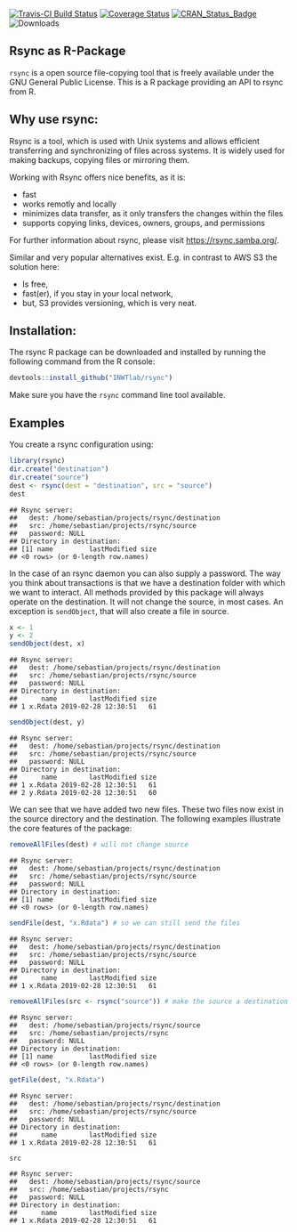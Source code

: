 [![Travis-CI Build Status](https://travis-ci.org//INWTlab/rsync.svg?branch=master)](https://travis-ci.org/INWTlab/rsync)
[![Coverage Status](https://img.shields.io/codecov/c/github/INWTlab/rsync/master.svg)](https://codecov.io/github/INWTlab/rsync?branch=master)
[![CRAN_Status_Badge](http://www.r-pkg.org/badges/version/rsync)](https://cran.r-project.org/package=rsync)
![Downloads](https://cranlogs.r-pkg.org/badges/rsync)

## Rsync as R-Package

`rsync` is a open source file-copying tool that is freely available under the
GNU General Public License. This is a R package providing an API to rsync from
R.

## Why use rsync:

Rsync is a tool, which is used with Unix systems and allows efficient
transferring and synchronizing of files across systems. It is widely
used for making backups, copying files or mirroring them.

Working with Rsync offers nice benefits, as it is:
  - fast
  - works remotly and locally 
  - minimizes data transfer, as it only transfers the changes within the files 
  - supports copying links, devices, owners, groups, and permissions

For further information about rsync, please visit https://rsync.samba.org/.

Similar and very popular alternatives exist. E.g. in contrast to AWS S3 the
solution here:

- Is free,
- fast(er), if you stay in your local network,
- but, S3 provides versioning, which is very neat.
  
## Installation:

The rsync R package can be downloaded and installed by running the following
command from the R console:


```r
devtools::install_github("INWTlab/rsync")
```

Make sure you have the `rsync` command line tool available.


## Examples

You create a rsync configuration using:


```r
library(rsync)
dir.create("destination")
dir.create("source")
dest <- rsync(dest = "destination", src = "source")
dest
```

```
## Rsync server: 
##   dest: /home/sebastian/projects/rsync/destination
##   src: /home/sebastian/projects/rsync/source
##   password: NULL 
## Directory in destination:
## [1] name         lastModified size        
## <0 rows> (or 0-length row.names)
```

In the case of an rsync daemon you can also supply a password. The way you think
about transactions is that we have a destination folder with which we want to
interact. All methods provided by this package will always operate on the
destination. It will not change the source, in most cases. An exception is
`sendObject`, that will also create a file in source.


```r
x <- 1
y <- 2
sendObject(dest, x)
```

```
## Rsync server: 
##   dest: /home/sebastian/projects/rsync/destination
##   src: /home/sebastian/projects/rsync/source
##   password: NULL 
## Directory in destination:
##      name        lastModified size
## 1 x.Rdata 2019-02-28 12:30:51   61
```

```r
sendObject(dest, y)
```

```
## Rsync server: 
##   dest: /home/sebastian/projects/rsync/destination
##   src: /home/sebastian/projects/rsync/source
##   password: NULL 
## Directory in destination:
##      name        lastModified size
## 1 x.Rdata 2019-02-28 12:30:51   61
## 2 y.Rdata 2019-02-28 12:30:51   60
```

We can see that we have added two new files. These two files now exist in the
source directory and the destination. The following examples illustrate the core
features of the package:


```r
removeAllFiles(dest) # will not change source
```

```
## Rsync server: 
##   dest: /home/sebastian/projects/rsync/destination
##   src: /home/sebastian/projects/rsync/source
##   password: NULL 
## Directory in destination:
## [1] name         lastModified size        
## <0 rows> (or 0-length row.names)
```

```r
sendFile(dest, "x.Rdata") # so we can still send the files
```

```
## Rsync server: 
##   dest: /home/sebastian/projects/rsync/destination
##   src: /home/sebastian/projects/rsync/source
##   password: NULL 
## Directory in destination:
##      name        lastModified size
## 1 x.Rdata 2019-02-28 12:30:51   61
```

```r
removeAllFiles(src <- rsync("source")) # make the source a destination
```

```
## Rsync server: 
##   dest: /home/sebastian/projects/rsync/source
##   src: /home/sebastian/projects/rsync
##   password: NULL 
## Directory in destination:
## [1] name         lastModified size        
## <0 rows> (or 0-length row.names)
```

```r
getFile(dest, "x.Rdata")
```

```
## Rsync server: 
##   dest: /home/sebastian/projects/rsync/destination
##   src: /home/sebastian/projects/rsync/source
##   password: NULL 
## Directory in destination:
##      name        lastModified size
## 1 x.Rdata 2019-02-28 12:30:51   61
```

```r
src
```

```
## Rsync server: 
##   dest: /home/sebastian/projects/rsync/source
##   src: /home/sebastian/projects/rsync
##   password: NULL 
## Directory in destination:
##      name        lastModified size
## 1 x.Rdata 2019-02-28 12:30:51   61
```





